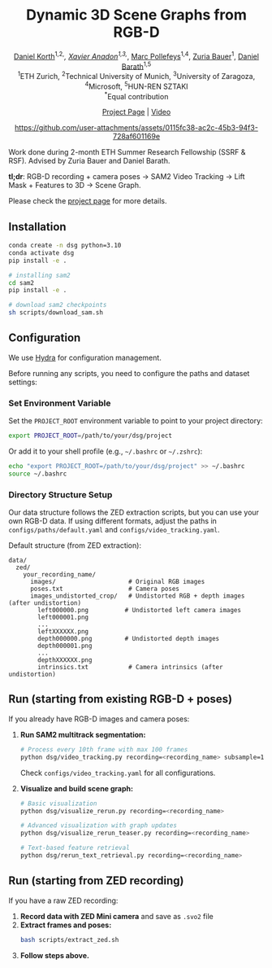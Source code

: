 <div align="center">

# Dynamic 3D Scene Graphs from RGB-D
[Daniel Korth](https://danielkorth.io/)<sup>1,2,*</sup>, [Xavier Anadon](https://x.com/XaviXva)<sup>1,3,*</sup>, [Marc Pollefeys](https://people.inf.ethz.ch/marc.pollefeys/)<sup>1,4</sup>, [Zuria Bauer](https://zuriabauer.com)<sup>1</sup>, [Daniel Barath](https://cvg.ethz.ch/team/Dr-Daniel-Bela-Barath)<sup>1,5</sup> <br>
<sup>1</sup>ETH Zurich, <sup>2</sup>Technical University of Munich, <sup>3</sup>University of Zaragoza, <sup>4</sup>Microsoft, <sup>5</sup>HUN-REN SZTAKI <br>
<sup>*</sup>Equal contribution

[Project Page](https://danielkorth.github.io/dynamic-scene-graphs/) | [Video](https://youtu.be/tMiMO2Wnj8Q)

https://github.com/user-attachments/assets/0115fc38-ac2c-45b3-94f3-728af601169e

</div>

Work done during 2-month ETH Summer Research Fellowship (SSRF & RSF). Advised by Zuria Bauer and Daniel Barath.

**tl;dr**: RGB-D recording + camera poses -> SAM2 Video Tracking -> Lift Mask + Features to 3D -> Scene Graph.

Please check the [project page](https://danielkorth.github.io/dynamic-scene-graphs/) for more details.

## Installation

```bash
conda create -n dsg python=3.10
conda activate dsg
pip install -e .

# installing sam2
cd sam2
pip install -e .

# download sam2 checkpoints
sh scripts/download_sam.sh
```

## Configuration

We use [Hydra](https://hydra.cc/) for configuration management.

Before running any scripts, you need to configure the paths and dataset settings:

### Set Environment Variable

Set the `PROJECT_ROOT` environment variable to point to your project directory:
```bash
export PROJECT_ROOT=/path/to/your/dsg/project
```

Or add it to your shell profile (e.g., `~/.bashrc` or `~/.zshrc`):
```bash
echo "export PROJECT_ROOT=/path/to/your/dsg/project" >> ~/.bashrc
source ~/.bashrc
```

### Directory Structure Setup

Our data structure follows the ZED extraction scripts, but you can use your own RGB-D data. If using different formats, adjust the paths in `configs/paths/default.yaml` and `configs/video_tracking.yaml`.

Default structure (from ZED extraction):
```
data/
  zed/
    your_recording_name/
      images/                    # Original RGB images
      poses.txt                  # Camera poses
      images_undistorted_crop/   # Undistorted RGB + depth images (after undistortion)
        left000000.png          # Undistorted left camera images
        left000001.png
        ...
        leftXXXXXX.png
        depth000000.png         # Undistorted depth images
        depth000001.png
        ...
        depthXXXXXX.png
        intrinsics.txt           # Camera intrinsics (after undistortion)
```

## Run (starting from existing RGB-D + poses)

If you already have RGB-D images and camera poses:

1. **Run SAM2 multitrack segmentation:**
   ```bash
   # Process every 10th frame with max 100 frames
   python dsg/video_tracking.py recording=<recording_name> subsample=10 max_frames=100
   ```
   Check `configs/video_tracking.yaml` for all configurations.

2. **Visualize and build scene graph:**
   ```bash
   # Basic visualization
   python dsg/visualize_rerun.py recording=<recording_name>

   # Advanced visualization with graph updates
   python dsg/visualize_rerun_teaser.py recording=<recording_name>

   # Text-based feature retrieval
   python dsg/rerun_text_retrieval.py recording=<recording_name>
   ```

## Run (starting from ZED recording)

If you have a raw ZED recording:

1. **Record data with ZED Mini camera** and save as `.svo2` file
2. **Extract frames and poses:**
   ```bash
   bash scripts/extract_zed.sh
   ```
3. **Follow steps above.**
